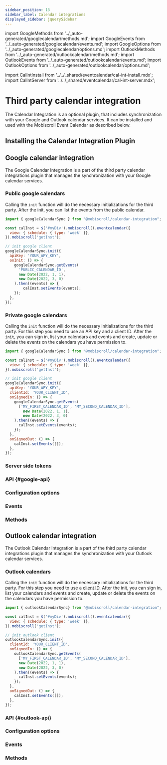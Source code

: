 ```yaml
---
sidebar_position: 13
sidebar_label: Calendar integrations
displayed_sidebar: jquerySidebar
---
```


import GoogleMethods from '../_auto-generated/googlecalendar/methods.md';
import GoogleEvents from '../_auto-generated/googlecalendar/events.md';
import GoogleOptions from '../_auto-generated/googlecalendar/options.md';
import OutlookMethods from '../_auto-generated/outlookcalendar/methods.md';
import OutlookEvents from '../_auto-generated/outlookcalendar/events.md';
import OutlookOptions from '../_auto-generated/outlookcalendar/options.md';

import CalIntInstall from '../../_shared/eventcalendar/cal-int-install.mdx';
import CalIntServer from '../../_shared/eventcalendar/cal-int-server.mdx';

# Third party calendar integration

The Calendar Integration is an optional plugin, that includes synchronization with your Google and Outlook calendar services. It can be installed and used with the Mobiscroll Event Calendar as described below.

## Installing the Calendar Integration Plugin

<CalIntInstall />

## Google calendar integration

The Google Calendar Integration is a part of the third party calendar integrations plugin that manages the synchronization with your Google calendar services.

### Public google calendars

Calling the `init` function will do the necessary initializations for the third party. After the init, you can list the events from the public calendar.

```js
import { googleCalendarSync } from "@mobiscroll/calendar-integration";

const calInst = $('#myDiv').mobiscroll().eventcalendar({
  view: { schedule: { type: 'week' }},
}).mobiscroll('getInst');

// init google client
googleCalendarSync.init({
  apiKey: 'YOUR_APY_KEY',
  onInit: () => {
    googleCalendarSync.getEvents(
      'PUBLIC_CALENDAR_ID',
      new Date(2022, 1, 1),
      new Date(2022, 3, 0)
    ).then((events) => {
        calInst.setEvents(events);
    });
  },
});
```

### Private google calendars

Calling the `init` function will do the necessary initializations for the third party. For this step you need to use an API key and a client ID. After the `init`, you can sign in, list your calendars and events and create, update or delete the events on the calendars you have permission to.

```js
import { googleCalendarSync } from "@mobiscroll/calendar-integration";

const calInst = $('#myDiv').mobiscroll().eventcalendar({
  view: { schedule: { type: 'week' }},
}).mobiscroll('getInst');

// init google client
googleCalendarSync.init({
  apiKey: 'YOUR_APY_KEY',
  clientId: 'YOUR_CLIENT_ID',
  onSignedIn: () => {
    googleCalendarSync.getEvents(
      ['MY_FIRST_CALENDAR_ID', 'MY_SECOND_CALENDAR_ID'],
        new Date(2022, 1, 1),
        new Date(2022, 3, 0)
    ).then((events) => {
      calInst.setEvents(events);
    });
  },
  onSignedOut: () => {
    calInst.setEvents([]);
  },
});
```

### Server side tokens

<CalIntServer />

### API {#google-api}

<div className="option-list font-size-smaller">

  <h3 id="google-options" className="api-heading">Configuration options</h3>
  <GoogleOptions />

  <h3 id="google-events" className="api-heading">Events</h3>
  <GoogleEvents />

  <h3 id="google-methods" className="api-heading">Methods</h3>
  <GoogleMethods />

</div>

## Outlook calendar integration

The Outlook Calendar Integration is a part of the third party calendar integrations plugin that manages the synchronization with your Outlook calendar services.

### Outlook calendars

Calling the `init` function will do the necessary initializations for the third party. For this step you need to use a [client ID](https://docs.microsoft.com/en-us/graph/auth-v2-user). After the init, you can sign in, list your calendars and events and create, update or delete the events on the calendars you have permission to.

```js
import { outlookCalendarSync} from "@mobiscroll/calendar-integration";

const calInst = $('#myDiv').mobiscroll().eventcalendar({
  view: { schedule: { type: 'week' }},
}).mobiscroll('getInst');

// init outlook client
outlookCalendarSync.init({
  clientId: 'YOUR_CLIENT_ID',
  onSignedIn: () => {
    outlookCalendarSync.getEvents(
      ['MY_FIRST_CALENDAR_ID', 'MY_SECOND_CALENDAR_ID'],
      new Date(2022, 1, 1),
      new Date(2022, 3, 0)
    ).then((events) => {
      calInst.setEvents(events);
    });
  },
  onSignedOut: () => {
    calInst.setEvents([]);
  },
});
```

### API {#outlook-api}

<div className="option-list">

  <h3 id="outlook-options" className="api-heading">Configuration options</h3>
  <OutlookOptions />

  <h3 id="outlook-events" className="api-heading">Events</h3>
  <OutlookEvents />

  <h3 id="outlook-methods" className="api-heading">Methods</h3>
  <OutlookMethods />

</div>